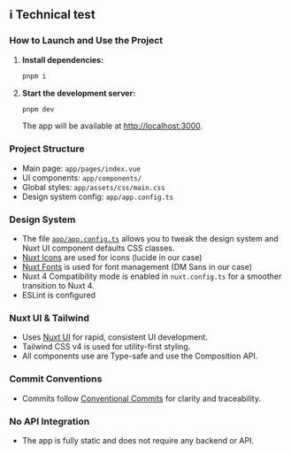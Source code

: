 ## ℹ️ Technical test

### How to Launch and Use the Project

1. **Install dependencies:**
   ```bash
   pnpm i
   ```
2. **Start the development server:**
   ```bash
   pnpm dev
   ```
   The app will be available at [http://localhost:3000](http://localhost:3000).

### Project Structure
- Main page: `app/pages/index.vue`
- UI components: `app/components/`
- Global styles: `app/assets/css/main.css`
- Design system config: `app/app.config.ts`

### Design System
- The file [`app/app.config.ts`](https://ui.nuxt.com/getting-started/theme#configuration) allows you to tweak the design system and Nuxt UI component defaults CSS classes.
- [Nuxt Icons](https://ui.nuxt.com/getting-started/icons/nuxt) are used for icons (lucide in our case)
- [Nuxt Fonts](https://ui.nuxt.com/getting-started/fonts) is used for font management (DM Sans in our case)
- Nuxt 4 Compatibility mode is enabled in `nuxt.config.ts` for a smoother transition to Nuxt 4.
- ESLint is configured

### Nuxt UI & Tailwind
- Uses [Nuxt UI](https://ui.nuxt.com/) for rapid, consistent UI development.
- Tailwind CSS v4 is used for utility-first styling.
- All components use are Type-safe and use the Composition API.

### Commit Conventions
- Commits follow [Conventional Commits](https://www.conventionalcommits.org/en/v1.0.0/) for clarity and traceability.

### No API Integration
- The app is fully static and does not require any backend or API.

